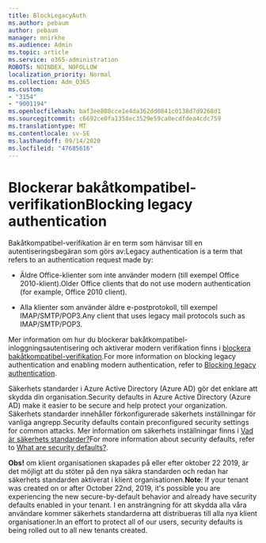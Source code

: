 ```yaml
---
title: BlockLegacyAuth
ms.author: pebaum
author: pebaum
manager: mnirkhe
ms.audience: Admin
ms.topic: article
ms.service: o365-administration
ROBOTS: NOINDEX, NOFOLLOW
localization_priority: Normal
ms.collection: Adm_O365
ms.custom:
- "3154"
- "9001194"
ms.openlocfilehash: baf3ee808cce1e4da362dd0841c0138d7d9268d1
ms.sourcegitcommit: c6692ce0fa1358ec3529e59ca0ecdfdea4cdc759
ms.translationtype: MT
ms.contentlocale: sv-SE
ms.lasthandoff: 09/14/2020
ms.locfileid: "47685616"
---
```

# <a name="blocking-legacy-authentication"></a><span data-ttu-id="66f90-102">Blockerar bakåtkompatibel-verifikation</span><span class="sxs-lookup"><span data-stu-id="66f90-102">Blocking legacy authentication</span></span>

<span data-ttu-id="66f90-103">Bakåtkompatibel-verifikation är en term som hänvisar till en autentiseringsbegäran som görs av:</span><span class="sxs-lookup"><span data-stu-id="66f90-103">Legacy authentication is a term that refers to an authentication request made by:</span></span>

- <span data-ttu-id="66f90-104">Äldre Office-klienter som inte använder modern (till exempel Office 2010-klient).</span><span class="sxs-lookup"><span data-stu-id="66f90-104">Older Office clients that do not use modern authentication (for example, Office 2010 client).</span></span>

- <span data-ttu-id="66f90-105">Alla klienter som använder äldre e-postprotokoll, till exempel IMAP/SMTP/POP3.</span><span class="sxs-lookup"><span data-stu-id="66f90-105">Any client that uses legacy mail protocols such as IMAP/SMTP/POP3.</span></span>

<span data-ttu-id="66f90-106">Mer information om hur du blockerar bakåtkompatibel-inloggningsautentisering och aktiverar modern verifikation finns i [blockera bakåtkompatibel-verifikation](https://docs.microsoft.com/azure/active-directory/conditional-access/concept-conditional-access-block-legacy-authentication).</span><span class="sxs-lookup"><span data-stu-id="66f90-106">For more information on blocking legacy authentication and enabling modern authentication, refer to [Blocking legacy authentication](https://docs.microsoft.com/azure/active-directory/conditional-access/concept-conditional-access-block-legacy-authentication).</span></span>

<span data-ttu-id="66f90-107">Säkerhets standarder i Azure Active Directory (Azure AD) gör det enklare att skydda din organisation.</span><span class="sxs-lookup"><span data-stu-id="66f90-107">Security defaults in Azure Active Directory (Azure AD) make it easier to be secure and help protect your organization.</span></span> <span data-ttu-id="66f90-108">Säkerhets standarder innehåller förkonfigurerade säkerhets inställningar för vanliga angrepp.</span><span class="sxs-lookup"><span data-stu-id="66f90-108">Security defaults contain preconfigured security settings for common attacks.</span></span>
<span data-ttu-id="66f90-109">Mer information om säkerhets inställningar finns i [Vad är säkerhets standarder?](https://docs.microsoft.com/azure/active-directory/fundamentals/concept-fundamentals-security-defaults)</span><span class="sxs-lookup"><span data-stu-id="66f90-109">For more information about security defaults, refer to [What are security defaults?](https://docs.microsoft.com/azure/active-directory/fundamentals/concept-fundamentals-security-defaults).</span></span> 

<span data-ttu-id="66f90-110">**Obs!** om klient organisationen skapades på eller efter oktober 22 2019, är det möjligt att du stöter på den nya säkra standarden och redan har säkerhets standarden aktiverat i klient organisationen.</span><span class="sxs-lookup"><span data-stu-id="66f90-110">**Note**:  If your tenant was created on or after October 22nd, 2019, it's possible you are experiencing the new secure-by-default behavior and already have security defaults enabled in your tenant.</span></span>  <span data-ttu-id="66f90-111">I en ansträngning för att skydda alla våra användare kommer säkerhets standarderna att distribueras till alla nya klient organisationer.</span><span class="sxs-lookup"><span data-stu-id="66f90-111">In an effort to protect all of our users, security defaults is being rolled out to all new tenants created.</span></span>
